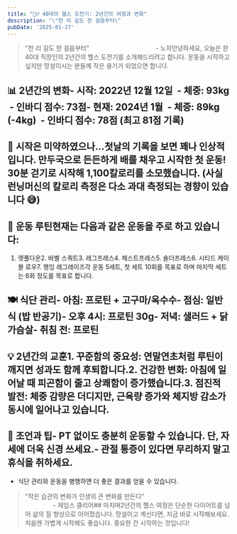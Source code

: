 ```yaml
---
title: "🏋️‍♂️ 40대의 헬스 도전기: 2년간의 여정과 변화"
description: "\"천 리 길도 한 걸음부터\"                                      - 노자  안녕하세요, 오늘은 한 40대 직장인의 2년간의 헬스 도전기를 소개해드리려고 합니다. 운동을 시작하고 싶지만 망설이시는 분들께 작은 용기가 되었으면 합니다.   📊 2년간의 변화..."
pubDate: '2025-01-27'
---
```


> "천 리 길도 한 걸음부터"                                       - 노자안녕하세요, 오늘은 한 40대 직장인의 2년간의 헬스 도전기를 소개해드리려고 합니다. 운동을 시작하고 싶지만 망설이시는 분들께 작은 용기가 되었으면 합니다.

## 📊 2년간의 변화- 시작: 2022년 12월 12일  - 체중: 93kg  - 인바디 점수: 73점- 현재: 2024년 1월  - 체중: 89kg (-4kg)  - 인바디 점수: 78점 (최고 81점 기록)

## 🌱 시작은 미약하였으나...첫날의 기록을 보면 꽤나 인상적입니다. 만두국으로 든든하게 배를 채우고 시작한 첫 운동! 30분 걷기로 시작해 1,100칼로리를 소모했습니다. (사실 런닝머신의 칼로리 측정은 다소 과대 측정되는 경향이 있습니다 😅)

## 💪 운동 루틴현재는 다음과 같은 운동을 주로 하고 있습니다:

1. 렛풀다운2. 바벨 스쿼트3. 레그프레스4. 체스트프레스5. 숄더프레스6. 시티드 케이블 로우7. 행잉 레그레이즈각 운동 5세트, 첫 세트 10회를 목표로 하며 마지막 세트는 6회 정도를 목표로 합니다.

##  🍽️ 식단 관리- 아침: 프로틴 + 고구마/옥수수- 점심: 일반식 (밥 반공기)- 오후 4시: 프로틴 30g- 저녁: 샐러드 + 닭가슴살- 취침 전: 프로틴

## 💡 2년간의 교훈1. **꾸준함의 중요성**: 연말연초처럼 루틴이 깨지면 성과도 함께 후퇴합니다.**2. 건강한 변화**: 아침에 일어날 때 피곤함이 줄고 상쾌함이 증가했습니다.**3. 점진적 발전**: 체중 감량은 더디지만, 근육량 증가와 체지방 감소가 동시에 일어나고 있습니다.

## 🎯 조언과 팁- PT 없이도 충분히 운동할 수 있습니다. 단, 자세에 더욱 신경 쓰세요.- 관절 통증이 있다면 무리하지 말고 휴식을 취하세요.

- 식단 관리와 운동을 병행하면 더 좋은 결과를 얻을 수 있습니다.
> "작은 습관의 변화가 인생의 큰 변화를 만든다"                                                                 - 제임스 클리어## 마치며2년간의 헬스 여정은 단순한 다이어트를 넘어 삶의 질 향상으로 이어졌습니다. 망설이고 계신다면, 지금 바로 시작해보세요. 처음엔 가볍게 시작해도 좋습니다. 중요한 건 시작하는 것입니다!